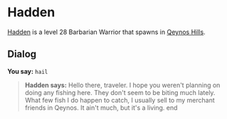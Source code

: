 # Hadden



[Hadden](/npc/4189) is a level 28 Barbarian Warrior that spawns in [Qeynos Hills](/zone/4).



## Dialog

**You say:** `hail`



>**Hadden says:** Hello there, traveler.  I hope you weren't planning on doing any fishing here.  They don't seem to be biting much lately.  What few fish I do happen to catch, I usually sell to my merchant friends in Qeynos.  It ain't much, but it's a living.
end

